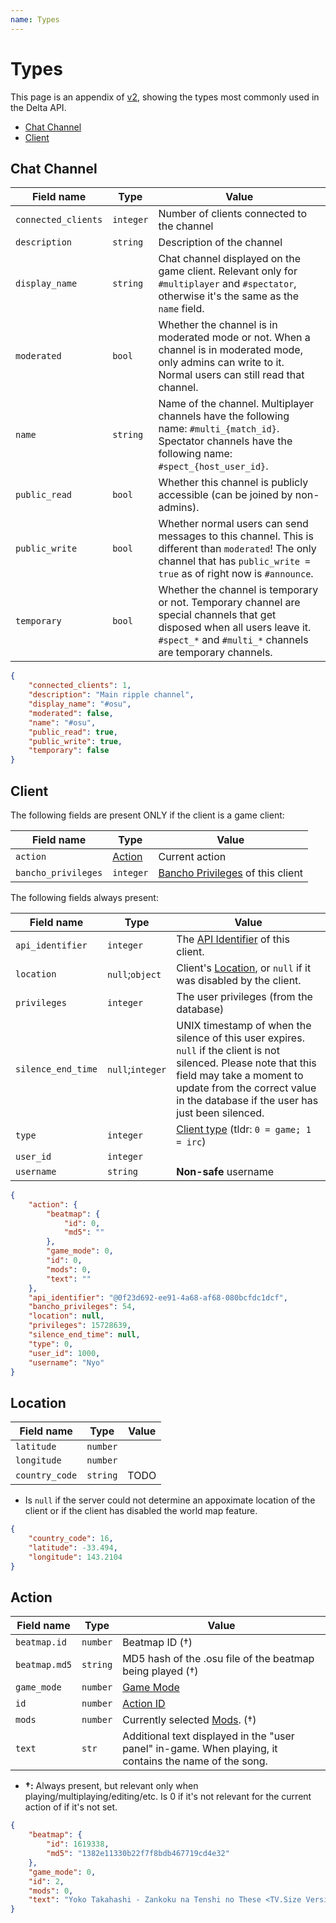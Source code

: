 ```yaml
---
name: Types
---
```

# Types

This page is an appendix of [v2](v2), showing the types most commonly used in the Delta API.

<!-- toc -->

* [Chat Channel](#chat-channel)
* [Client](#client)

<!-- tocstop -->

## Chat Channel

Field name   | Type      | Value
-------------|-----------|-----------------------------------------------------------------
`connected_clients`| `integer`  | Number of clients connected to the channel
`description` | `string`  | Description of the channel
`display_name` | `string`  | Chat channel displayed on the game client. Relevant only for `#multiplayer` and `#spectator`, otherwise it's the same as the `name` field.
`moderated` | `bool` | Whether the channel is in moderated mode or not. When a channel is in moderated mode, only admins can write to it. Normal users can still read that channel.
`name` | `string` | Name of the channel. Multiplayer channels have the following name: `#multi_{match_id}`. Spectator channels have the following name:  `#spect_{host_user_id}`.
`public_read` | `bool` | Whether this channel is publicly accessible (can be joined by non-admins).
`public_write` | `bool` | Whether normal users can send messages to this channel. This is different than `moderated`! The only channel that has `public_write = true` as of right now is `#announce`.
`temporary` | `bool` | Whether the channel is temporary or not. Temporary channel are special channels that get disposed when all users leave it. `#spect_*` and `#multi_*` channels are temporary channels.

```json
{
    "connected_clients": 1,
    "description": "Main ripple channel",
    "display_name": "#osu",
    "moderated": false,
    "name": "#osu",
    "public_read": true,
    "public_write": true,
    "temporary": false
}
```

## Client

The following fields are present ONLY if the client is a game client:

Field name   | Type      | Value
-------------|-----------|-----------------------------------------------------------------
`action`| [Action](#action)  | Current action
`bancho_privileges`| `integer` | [Bancho Privileges](appendix#bancho-privileges) of this client

The following fields always present:

Field name   | Type      | Value
-------------|-----------|-----------------------------------------------------------------
`api_identifier`| `integer` | The [API Identifier] of this client.
`location` | `null`;`object` | Client's [Location](#location), or `null` if it was disabled by the client.
`privileges` | `integer` | The user privileges (from the database)
`silence_end_time` | `null`;`integer` | UNIX timestamp of when the silence of this user expires. `null` if the client is not silenced. Please note that this field may take a moment to update from the correct value in the database if the user has just been silenced.
`type` | `integer` | [Client type](#appendix#client-types) (tldr: `0 = game; 1 = irc`)
`user_id` | `integer` | 
`username` | `string` | **Non-safe** username


```json
{
    "action": {
        "beatmap": {
            "id": 0,
            "md5": ""
        },
        "game_mode": 0,
        "id": 0,
        "mods": 0,
        "text": ""
    },
    "api_identifier": "@0f23d692-ee91-4a68-af68-080bcfdc1dcf",
    "bancho_privileges": 54,
    "location": null,
    "privileges": 15728639,
    "silence_end_time": null,
    "type": 0,
    "user_id": 1000,
    "username": "Nyo"
}
```

## Location


Field name   | Type | Value
-------------|------|-------
`latitude` | `number`  | 
`longitude` | `number`  | 
`country_code` | `string`  | TODO

* Is `null` if the server could not determine an appoximate location of the client or if the client has disabled the world map feature.

```json
{
    "country_code": 16,
    "latitude": -33.494,
    "longitude": 143.2104
}
```

## Action


Field name   | Type | Value
-------------|------|-------
`beatmap.id` | `number`  | Beatmap ID (†)
`beatmap.md5` | `string`  | MD5 hash of the .osu file of the beatmap being played (†)
`game_mode` | `number`  | [Game Mode]
`id` | `number`  | [Action ID](appendix#actions)
`mods` | `number`  | Currently selected [Mods]. (†)
`text` | `str` | Additional text displayed in the "user panel" in-game. When playing, it contains the name of the song.

* **†:** Always present, but relevant only when playing/multiplaying/editing/etc. Is 0 if it's not relevant for the current action of if it's not set.

```json
{
    "beatmap": {
        "id": 1619338,
        "md5": "1382e11330b22f7f8bdb467719cd4e32"
    },
    "game_mode": 0,
    "id": 2,
    "mods": 0,
    "text": "Yoko Takahashi - Zankoku na Tenshi no These <TV.Size Version> [Extreme]"
}
```

[API Identifier]: appendix#api-identifiers
[Game Mode]: appendix#mode-ids
[Mods]: https://github.com/ppy/osu-api/wiki#mods